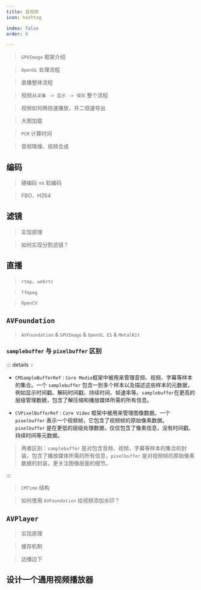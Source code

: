 ```yaml
---
title: 音视频
icon: hashtag

index: false
order: 9

---
```


<!-- more -->

> `GPUImage` 框架介绍

> `OpenGL` 处理流程

> 直播整体流程

> 视频从`采集 -> 显示 -> 保存` 整个流程

> 视频如何两倍速播放，并二倍速导出

> 大图加载

> `PCM` 计算时间

> 音频降燥、视频合成

## 编码

> 硬编码 vs 软编码

> FBO、H264

## 滤镜

> 实现原理

> 如何实现分割滤镜？

## 直播

> `rtmp`、`webrtc`

> `ffmpeg`

> `OpenCV`

## `AVFoundation`

> `AVFoundation` & `GPUImage` & `OpenGL ES` & `MetalKit`

### `samplebuffer` 与 `pixelbuffer` 区别

::: details 💡

  - `CMSampleBufferRef` : `Core Media`框架中被用来管理音频、视频、字幕等样本的集合。一个 `samplebuffer` 包含一到多个样本以及描述这些样本的元数据，例如显示时间戳、解码时间戳、持续时间、帧速率等。`samplebuffer`在更高的层级管理数据，包含了解压缩和播放媒体所需的所有信息。

  - `CVPixelBufferRef` : `Core Video` 框架中被用来管理图像数据。一个 `pixelbuffer` 表示一个视频帧，它包含了视频帧的原始像素数据。`pixelbuffer` 是在更低的层级处理数据，仅仅包含了像素信息，没有时间戳、持续时间等元数据。

  > 两者区别：`samplebuffer` 是对包含音频、视频、字幕等样本的集合的封装，包含了播放媒体所需的所有信息，`pixelbuffer` 是对视频帧的原始像素数据的封装，更关注图像层面的细节。

:::

> `CMTime` 结构

> 如何使用 `AVFoundation` 给视频添加水印？

## `AVPlayer` 

> 实现原理

> 缓存机制

> 边播边下

## 设计一个通用视频播放器
